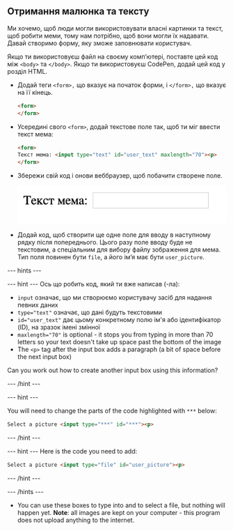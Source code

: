 ## Отримання малюнка та тексту

Ми хочемо, щоб люди могли використовувати власні картинки та текст, щоб робити меми, тому нам потрібно, щоб вони могли їх надавати. Давай створимо форму, яку зможе заповнювати користувач.

Якщо ти використовуєш файл на своєму комп’ютері, поставте цей код між `<body>` та `</body>`. Якщо ти використовуєш CodePen, додай цей код у розділ HTML.

- Додай теги `<form>,` що вказує на початок форми, і `</form>,` що вказує на її кінець.

    ```html
    <form>
    </form>
    ```

- Усередині свого `<form>`, додай текстове поле так, щоб ти міг ввести текст мема:

  ```html
  <form>
  Текст мема: <input type="text" id="user_text" maxlength="70"><p>
  </form>
  ```

- Збережи свій код і онови веббраузер, щоб побачити створене поле.

    ![First box](images/first-box.png)

- Додай код, щоб створити ще одне поле для вводу в наступному рядку після попереднього. Цього разу поле вводу буде не текстовим, а спеціальним для вибору файлу зображення для мема. Тип поля повинен бути `file`, а його ім’я має бути `user_picture`.

--- hints ---

--- hint --- Ось що робить код, який ти вже написав (-ла):

  * `input` означає, що ми створюємо користувачу засіб для надання певних даних
  * `type="text"` означає, що дані будуть текстовими
  * `id="user_text"` дає цьому конкретному полю ім'я або ідентифікатор (ID), на зразок імені змінної
  * `maxlength="70"` is optional - it stops you from typing in more than 70 letters so your text doesn't take up space past the bottom of the image
  * The `<p>` tag after the input box adds a paragraph (a bit of space before the next input box)

Can you work out how to create another input box using this information?

--- /hint ---

--- hint ---

You will need to change the parts of the code highlighted with `***` below:

```html
Select a picture <input type="***" id="***"><p>
```

--- /hint ---

--- hint --- Here is the code you need to add:

```html
Select a picture <input type="file" id="user_picture"><p>
```
--- /hint ---

--- /hints ---

- You can use these boxes to type into and to select a file, but nothing will happen yet. **Note**: all images are kept on your computer - this program does not upload anything to the internet.
